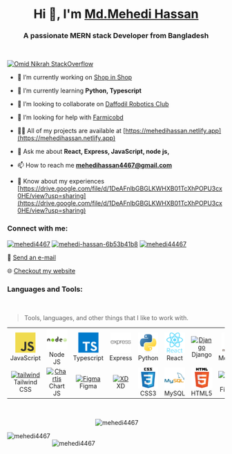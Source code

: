 <h1 align="center">Hi 👋, I'm <a href="https://mehedihassan.netlify.app" target="_blank">Md.Mehedi Hassan</a></h1>
<h3 align="center">A passionate MERN stack Developer from Bangladesh</h3>
<br/>
<!-- <p align="center"> <a href="https://twitter.com/mehedi4467" target="blank"><img src="https://cdn.dribbble.com/users/1162077/screenshots/3848914/programmer.gif" alt="mehedi4467"/></a> </p> -->
<!-- <p align="left"> <img src="https://komarev.com/ghpvc/?username=mehedi4467&label=Profile%20views&color=0e75b6&style=flat" alt="mehedi4467" /> </p> -->

<!-- <p align="center"> <a href="https://github.com/ryo-ma/github-profile-trophy"><img src="https://github-profile-trophy.vercel.app/?username=mehedi4467" alt="mehedi4467" /></a> </p> -->
[![Omid Nikrah StackOverflow](https://github-readme-stackoverflow.vercel.app/?userID=6558042&layout=compact)](https://stackoverflow.com/users/6558042/omid-nikrah)




- 🔭 I’m currently working on [Shop in Shop](https://www.shopinshop.com.bd/)

- 🌱 I’m currently learning **Python, Typescript**

- 👯 I’m looking to collaborate on [Daffodil Robotics Club](https://diurc.daffodilvarsity.edu.bd/)

- 🤝 I’m looking for help with [Farmicobd](https://www.farmicobd.com/)

- 👨‍💻 All of my projects are available at [https://mehedihassan.netlify.app](https://mehedihassan.netlify.app)

- 💬 Ask me about **React, Express, JavaScript, node js,**

- 📫 How to reach me **mehedihassan4467@gmail.com**

- 📄 Know about my experiences [https://drive.google.com/file/d/1DeAFnlbGBGLKWHXB01TcXhPOPU3cx0HE/view?usp=sharing](https://drive.google.com/file/d/1DeAFnlbGBGLKWHXB01TcXhPOPU3cx0HE/view?usp=sharing)

<h3 align="left">Connect with me:</h3>
<p align="left">
<a href="https://twitter.com/mehedi4467" target="blank"><img align="center" src="https://raw.githubusercontent.com/rahuldkjain/github-profile-readme-generator/master/src/images/icons/Social/twitter.svg" alt="mehedi4467" height="30" width="40" /></a>
<a href="https://linkedin.com/in/mehedi-hassan-6b53b41b8" target="blank"><img align="center" src="https://raw.githubusercontent.com/rahuldkjain/github-profile-readme-generator/master/src/images/icons/Social/linked-in-alt.svg" alt="mehedi-hassan-6b53b41b8" height="30" width="40" /></a>
<a href="https://fb.com/mehedi44467" target="blank"><img align="center" src="https://raw.githubusercontent.com/rahuldkjain/github-profile-readme-generator/master/src/images/icons/Social/facebook.svg" alt="mehedi44467" height="30" width="40" /></a>
</p>


:e-mail: <a href="mailto:mehedihassan4467@gmail.com">Send an e-mail</a>

:globe_with_meridians: <a href="https://mehedihassan.netlify.app">Checkout my website</a>

<h3 align="left">Languages and Tools:</h3>
<br/>


> Tools, languages, and other things that I like to work with.


<table>
  <tr>
    <td align="center" width="96">
      <a href="https://en.wikipedia.org/wiki/JavaScript">
        <img src="https://raw.githubusercontent.com/devicons/devicon/master/icons/javascript/javascript-original.svg" width="48" height="48" alt="JavaScript" />
      </a>
      <br>JavaScript
    </td>
    <td align="center" width="96">
      <a href="https://nodejs.org/en/">
        <img src="https://raw.githubusercontent.com/devicons/devicon/master/icons/nodejs/nodejs-original-wordmark.svg" width="48" height="48" alt="nodejs" />
      </a>
      <br>Node JS
    </td>
    <td align="center" width="96">
      <a href="https://www.typescriptlang.org/">
        <img src="https://raw.githubusercontent.com/devicons/devicon/master/icons/typescript/typescript-original.svg" width="48" height="48" alt="Typescript" />
      </a>
      <br>Typescript
    </td>
    <td align="center" width="96">
      <a href="https://expressjs.com/">
        <img src="https://raw.githubusercontent.com/devicons/devicon/master/icons/express/express-original-wordmark.svg" width="48" height="48" alt="Express" />
      </a>
      <br>Express
    </td>
    <td align="center" width="96">
      <a href="https://www.python.org/">
        <img src="https://raw.githubusercontent.com/devicons/devicon/master/icons/python/python-original.svg" width="48" height="48" alt="Python" />
      </a>
      <br>Python
    </td>
    <td align="center" width="96">
      <a href="https://reactjs.org/">
        <img src="https://raw.githubusercontent.com/devicons/devicon/master/icons/react/react-original-wordmark.svg" width="48" height="48" alt="React" />
      </a>
      <br>React
    </td>
    <td align="center" width="96">
      <a href="https://www.djangoproject.com/" >
        <img src="https://cdn.worldvectorlogo.com/logos/django.svg" width="48" height="48" alt="Django" />
      </a>
      <br>Django
    </td>
    <td align="center" width="96">
      <a href="https://www.mongodb.com/">
        <img src="https://raw.githubusercontent.com/devicons/devicon/master/icons/mongodb/mongodb-original-wordmark.svg" width="48" height="48" alt="Mongodb" />
      </a>
      <br>Mongodb
    </td>
    <td align="center" width="96">
      <a href="https://getbootstrap.com/">
        <img src="https://raw.githubusercontent.com/devicons/devicon/master/icons/bootstrap/bootstrap-plain-wordmark.svg" width="48" height="48" alt="Bootstrap" />
      </a>
      <br>Bootstrap
    </td>
  </tr>
  <tr>
    <td align="center" width="96"> 
      <a href="https://tailwindcss.com/" >
        <img src="https://www.vectorlogo.zone/logos/tailwindcss/tailwindcss-icon.svg" alt="tailwind" width="48" height="48" alt="Tailwind" />
      </a>
      <br>Tailwind CSS
    </td>
    <td align="center" width="96">
      <a href="https://www.chartjs.org/" >
        <img src="https://www.chartjs.org/media/logo-title.svg" width="48" height="48" alt="Chartjs" />
      </a>
      <br>Chart JS
    </td>
    <td align="center"  width="96">
      <a href="https://www.figma.com/">
        <img src="https://www.vectorlogo.zone/logos/figma/figma-icon.svg" width="48" height="48" alt="Figma" />
      </a>
      <br>Figma
    </td>
    <td align="center"  width="96">
      <a href="https://www.adobe.com/products/xd.html">
        <img src="https://cdn.worldvectorlogo.com/logos/adobe-xd.svg" width="48" height="48" alt="XD" />
      </a>
      <br>XD
    </td>
    <td align="center" width="96">
      <a href="https://www.w3schools.com/css/">
        <img src="https://raw.githubusercontent.com/devicons/devicon/master/icons/css3/css3-original-wordmark.svg" width="48" height="48" alt="CSS3" />
      </a>
      <br>CSS3
    </td>
    <td align="center"  width="96">
      <a href="https://www.mysql.com/">
        <img src="https://raw.githubusercontent.com/devicons/devicon/master/icons/mysql/mysql-original-wordmark.svg" width="48" height="48" alt="MySQL" />
      </a>
      <br>MySQL
    </td>
    <td align="center" width="96">
      <a href="https://en.wikipedia.org/wiki/HTML5" >
        <img src="https://raw.githubusercontent.com/devicons/devicon/master/icons/html5/html5-original-wordmark.svg" width="48" height="48" alt="HTML5" />
      </a>
      <br>HTML5
    </td>
    <td align="center" width="96">
      <a href="https://firebase.google.com/" >
        <img src="https://www.vectorlogo.zone/logos/firebase/firebase-icon.svg" width="48" height="48" alt="Firebase" />
      </a>
      <br>Firebase
    </td>
    <td align="center" width="96">
      <a href="https://redux.js.org/" >
        <img src="https://raw.githubusercontent.com/devicons/devicon/master/icons/redux/redux-original.svg" width="48" height="48" alt="Redux" />
      </a>
      <br>Redux
    </td>
  </tr>
</table>





<br/>
<p align="center">&nbsp;<img align="center" src="https://github-readme-stats.vercel.app/api?username=mehedi4467&show_icons=true&locale=en" alt="mehedi4467" /></p>
<p><img align="left" width="400" src="https://github-readme-stats.vercel.app/api/top-langs?username=mehedi4467&show_icons=true&locale=en&layout=compact" alt="mehedi4467" /></p>

<p><img align="right" width="400" src="https://github-readme-streak-stats.herokuapp.com/?user=mehedi4467&" alt="mehedi4467" /></p>






